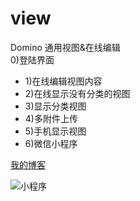# view
 Domino 通用视图&amp;在线编辑<br>
 0)登陆界面<br>
 * 1)在线编辑视图内容<br>
 * 2)在线显示没有分类的视图<br>
 * 3)显示分类视图<br>
 * 4)多附件上传<br>
 * 5)手机显示视图<br>
 * 6)微信小程序<br>

[我的博客](https://blog.csdn.net/weijia3624)  

![小程序](https://s2.ax1x.com/2020/01/17/lxbu0P.md.jpg)  